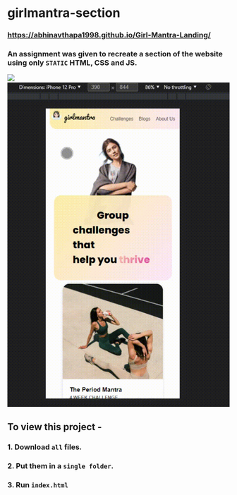# girlmantra-section
### https://abhinavthapa1998.github.io/Girl-Mantra-Landing/
### An assignment was given to recreate a section of the website using only `STATIC` HTML, CSS and JS.
<img src="./GIFs/Desktop.gif"/>
<img src="./GIFs/Mobile.gif"/>


## To view this project -
### 1. Download `all` files.
### 2. Put them in a `single folder`.
### 3. Run `index.html`
